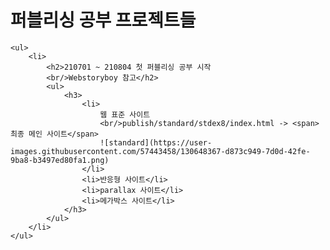 <!DOCTYPE html>
<html lang="en">
<head>
    <meta charset="UTF-8">
    <title>Publish</title>
    <style>
        li { margin: 10px; }
        span { color: red; }
    </style>
</head>
<body>
    <h1>퍼블리싱 공부 프로젝트들</h1>

    <ul>
        <li>
            <h2>210701 ~ 210804 첫 퍼블리싱 공부 시작
            <br/>Webstoryboy 참고</h2>
            <ul>
                <h3>
                    <li>
                        웹 표준 사이트
                        <br/>publish/standard/stdex8/index.html -> <span>최종 메인 사이트</span>
                        ![standard](https://user-images.githubusercontent.com/57443458/130648367-d873c949-7d0d-42fe-9ba8-b3497ed80fa1.png)
                    </li>
                    <li>반응형 사이트</li>
                    <li>parallax 사이트</li>
                    <li>메가박스 사이트</li>
                </h3>
            </ul>
        </li>
    </ul>
</body>
</html>
